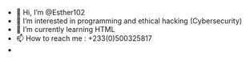 - 👋 Hi, I’m @Esther102
- 👀 I’m interested in programming and ethical hacking (Cybersecurity)
- 🌱 I’m currently learning HTML
- 📫 How to reach me : +233(0)500325817
- 

<!---
Esther102/Esther102 is a ✨ special ✨ repository because its `README.md` (this file) appears on your GitHub profile.
You can click the Preview link to take a look at your changes.
--->
